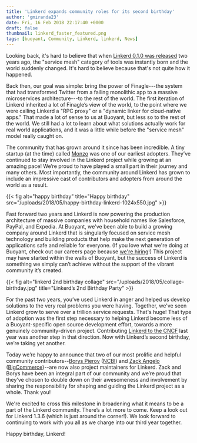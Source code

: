 ```yaml
---
title: 'Linkerd expands community roles for its second birthday'
author: 'gmiranda23'
date: Fri, 16 Feb 2018 22:17:40 +0000
draft: false
thumbnail: linkerd_faster_featured.png
tags: [buoyant, Community, Linkerd, linkerd, News]
---
```


Looking back, it's hard to believe that when [Linkerd 0.1.0 was
released](https://buoyant.io/2016/02/18/linkerd-twitter-style-operability-for-microservices/)
two years ago, the "service mesh" category of tools was instantly born and the
world suddenly changed. It's hard to believe because that's not quite how it
happened.

Back then, our goal was simple: bring the power of Finagle---the system that had
transformed Twitter from a failing monolithic app to a massive microservices
architecture---to the rest of the world. The first iteration of Linkerd
inherited a lot of Finagle’s view of the world, to the point where we were
calling Linkerd a "RPC proxy" or a "dynamic linker for cloud-native apps." That
made a lot of sense to us at Buoyant, but less so to the rest of the world. We
still had a lot to learn about what solutions actually work for real world
applications, and it was a little while before the "service mesh" model really
caught on.

The community that has grown around it since has been incredible. A tiny startup
(at the time) called [Monzo](https://monzo.com/) was one of our earliest
adopters. They’ve continued to stay involved in the Linkerd project while
growing at an amazing pace! We’re proud to have played a small part in their
journey and many others. Most importantly, the community around Linkerd has
grown to include an impressive cast of contributors and adopters from around the
world as a result.

{{< fig
  alt="happy birthday"
  title="Happy birthday"
  src="/uploads/2018/05/happy-birthday-linkerd-1024x550.jpg" >}}

Fast forward two years and Linkerd is now powering the production architecture
of massive companies with household names like Salesforce, PayPal, and Expedia.
At Buoyant, we've been able to build a growing company around Linkerd that is
singularly focused on service mesh technology and building products that help
make the next generation of applications safe and reliable for everyone. (If you
love what we're doing at Buoyant, check out our careers page because [we're
hiring](https://buoyant.io/careers/)!) This project may have started within the
walls of Buoyant, but the success of Linkerd is something we simply can’t
achieve without the support of the vibrant community it’s created.

{{< fig
  alt="linkerd 2nd birthday collage"
  src="/uploads/2018/05/collage-birthday.jpg"
  title="Linkerd’s 2nd Birthday Party" >}}

For the past two years, you’ve used Linkerd in anger and helped us develop
solutions to the very real problems you were having. Together, we've seen
Linkerd grow to serve over a trillion service requests. That's huge! That type
of adoption was the first step necessary to helping Linkerd become less of a
Buoyant-specific open source development effort, towards a more genuinely
community-driven project. Contributing [Linkerd to the
CNCF](https://buoyant.io/2017/01/23/linkerd-joins-the-cloud-native-computing-foundation/)
last year was another step in that direction. Now with Linkerd’s second
birthday, we’re taking yet another.

Today we’re happy to announce that two of our most prolific and helpful
community contributors--[Borys Pierov](https://github.com/Ashald)
([NCBI](https://www.ncbi.nlm.nih.gov/)) and [Zack
Angelo](https://github.com/zackangelo)
([BigCommerce](https://www.bigcommerce.com))--are now also project maintainers
for Linkerd. Zack and Borys have been an integral part of our community and
we’re proud that they’ve chosen to double down on their awesomeness and
involvement by sharing the responsibility for shaping and guiding the Linkerd
project as a whole. Thank you!

We're excited to cross this milestone in broadening what it means to be a part
of the Linkerd community. There’s a lot more to come. Keep a look out for
Linkerd 1.3.6 (which is just around the corner!). We look forward to continuing
to work with you all as we charge into our third year together.

Happy birthday, Linkerd!
